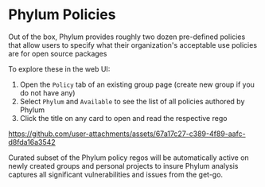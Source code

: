 # Phylum Policies

Out of the box, Phylum provides roughly two dozen pre-defined policies that allow users to specify what their organization's acceptable use policies are for open source packages

To explore these in the web UI:


1. Open the `Policy` tab of an existing group page (create new group if you do not have any)
2. Select  `Phylum` and `Available` to see the list of all policies authored by Phylum
4. Click the title on any card to open and read the respective rego





https://github.com/user-attachments/assets/67a17c27-c389-4f89-aafc-d8fda16a3542



Curated subset of the Phylum policy regos will be automatically active on newly created groups and personal projects to insure Phylum analysis captures all significant vulnerabilities and issues from the get-go. 

